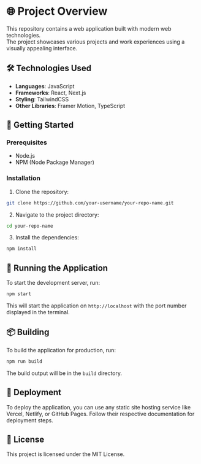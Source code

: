 # 🌐 Project Overview

This repository contains a web application built with modern web technologies.
<br>
The project showcases various projects and work experiences using a visually appealing interface.

## 🛠️ Technologies Used

- **Languages**: JavaScript
- **Frameworks**: React, Next.js
- **Styling**: TailwindCSS
- **Other Libraries**: Framer Motion, TypeScript

## 🚀 Getting Started

### Prerequisites

- Node.js
- NPM (Node Package Manager)

### Installation

1. Clone the repository:
```bash
git clone https://github.com/your-username/your-repo-name.git
```
2. Navigate to the project directory:
```bash
cd your-repo-name
```
3. Install the dependencies:
```bash
npm install
```

## 🏃 Running the Application

To start the development server, run:
```bash
npm start
```
This will start the application on `http://localhost` with the port number displayed in the terminal.

## 📦 Building

To build the application for production, run:
```bash
npm run build
```
The build output will be in the `build` directory.

## 🚀 Deployment

To deploy the application, you can use any static site hosting service like Vercel, Netlify, or GitHub Pages. Follow their respective documentation for deployment steps.

## 📄 License

This project is licensed under the MIT License.